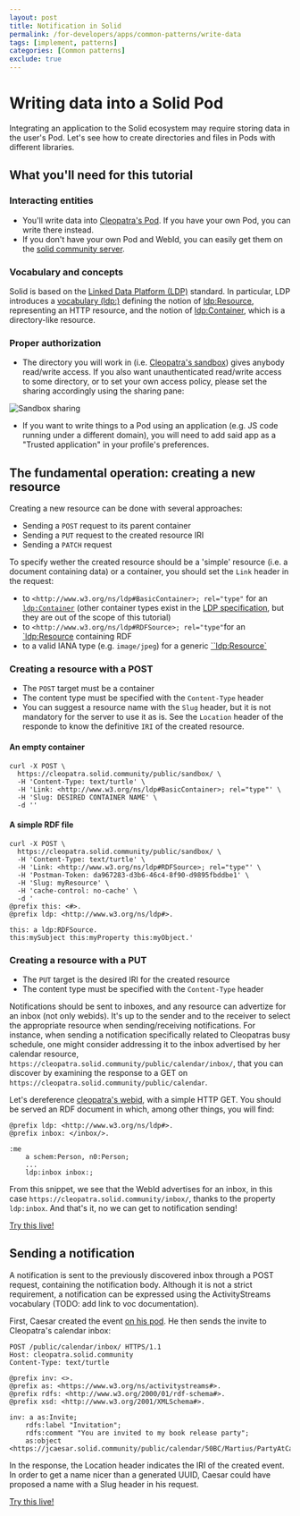 ```yaml
---
layout: post
title: Notification in Solid
permalink: /for-developers/apps/common-patterns/write-data
tags: [implement, patterns]
categories: [Common patterns]
exclude: true
---
```


# Writing data into a Solid Pod

Integrating an application to the Solid ecosystem may require storing data in the user's Pod. Let's see how to create directories and files in Pods with different libraries.

## What you'll need for this tutorial

### Interacting entities

- You'll write data into [Cleopatra's Pod](https://cleopatra.solid.community). If you have your own Pod, you can write there instead. 
- If you don't have your own Pod and WebId, you can easily get them on the [solid community server](https://solid.community/).

### Vocabulary and concepts

Solid is based on the [Linked Data Platform (LDP)](https://www.w3.org/TR/ldp/) standard. In particular, LDP introduces a [vocabulary (ldp:)](https://www.w3.org/ns/ldp#) defining the notion of [ldp:Resource](https://www.w3.org/ns/ldp#Resource), representing an HTTP resource, and the notion of [ldp:Container](https://www.w3.org/ns/ldp#Container), which is a directory-like resource. 

### Proper authorization

- The directory you will work in (i.e. [Cleopatra's sandbox](https://cleopatra.solid.community/public/sandbox/)) gives anybody read/write access. If you also want unauthenticated read/write access to some directory, or to set your own access policy, please set the sharing accordingly using the sharing pane:

![Sandbox sharing]({{site.baseurl}}/assets/img/patterns/cleopatra_sharing.png)

- If you want to write things to a Pod using an application (e.g. JS code running under a different domain), you will need to add said app as a "Trusted application" in your profile's preferences.

## The fundamental operation: creating a new resource

Creating a new resource can be done with several approaches:
- Sending a `POST` request to its parent container
- Sending a `PUT` request to the created resource IRI
- Sending a `PATCH` request

To specify wether the created resource should be a 'simple' resource (i.e. a document containing data) or a container, you should set the `Link` header in the request:
- to `<http://www.w3.org/ns/ldp#BasicContainer>; rel="type"` for an [`ldp:Container`](https://www.w3.org/ns/ldp#Container) (other container types exist in the [LDP specification](https://www.w3.org/TR/ldp/), but they are out of the scope of this tutorial)
- to `<http://www.w3.org/ns/ldp#RDFSource>; rel="type"`for an [`ldp:Resource](https://www.w3.org/ns/ldp#Resource) containing RDF
- to a valid IANA type (e.g. `image/jpeg`) for a generic [``ldp:Resource`](https://www.w3.org/ns/ldp#Resource)

### Creating a resource with a POST

- The `POST` target must be a container
- The content type must be specified with the `Content-Type` header
- You can suggest a resource name with the `Slug` header, but it is not mandatory for the server to use it as is. See the `Location` header of the responde to know the definitive `IRI` of the created resource.

#### An empty container

```
curl -X POST \
  https://cleopatra.solid.community/public/sandbox/ \
  -H 'Content-Type: text/turtle' \
  -H 'Link: <http://www.w3.org/ns/ldp#BasicContainer>; rel="type"' \
  -H 'Slug: DESIRED CONTAINER NAME' \
  -d ''
```

#### A simple RDF file

```
curl -X POST \
  https://cleopatra.solid.community/public/sandbox/ \
  -H 'Content-Type: text/turtle' \
  -H 'Link: <http://www.w3.org/ns/ldp#RDFSource>; rel="type"' \
  -H 'Postman-Token: da967283-d3b6-46c4-8f90-d9895fbddbe1' \
  -H 'Slug: myResource' \
  -H 'cache-control: no-cache' \
  -d '
@prefix this: <#>.
@prefix ldp: <http://www.w3.org/ns/ldp#>.

this: a ldp:RDFSource.
this:mySubject this:myProperty this:myObject.'
```

### Creating a resource with a PUT

- The `PUT` target is the desired IRI for the created resource
- The content type must be specified with the `Content-Type` header


Notifications should be sent to inboxes, and any resource can advertize for an inbox (not only webids). It's up to the sender and to the receiver to select the appropriate resource when sending/receiving notifications. For instance, when sending a notification specifically related to Cleopatras busy schedule, one might consider addressing it to the inbox advertised by her calendar resource, `https://cleopatra.solid.community/public/calendar/inbox/`, that you can discover by examining the response to a GET on `https://cleopatra.solid.community/public/calendar`.

Let's dereference [cleopatra's webid](https://cleopatra.solid.community/profile/card#me), with a simple HTTP GET. You should be served an RDF document in which, among other things, you will find:
```
@prefix ldp: <http://www.w3.org/ns/ldp#>.
@prefix inbox: </inbox/>.

:me
    a schem:Person, n0:Person;
    ...
    ldp:inbox inbox:;
```

From this snippet, we see that the WebId advertises for an inbox, in this case `https://cleopatra.solid.community/inbox/`, thanks to the property `ldp:inbox`. And that's it, no we can get to notification sending!

[Try this live!](https://tech.io/playground-widget/1cee1f6e53d54b86a26dc8752218c3f018115/managing-notifications/890003/What%20is%20Cleopatra's%20inbox)

## Sending a notification

A notification is sent to the previously discovered inbox through a POST request, containing the notification body. Although it is not a strict requirement, a notification can be expressed using the ActivityStreams vocabulary (TODO: add link to voc documentation).

First, Caesar created the event [on his pod](https://jcaesar.solid.community/public/calendar/50BC/Martius/PartyAtCaesarPalace.ttl). He then sends the invite to Cleopatra's calendar inbox:
```
POST /public/calendar/inbox/ HTTPS/1.1
Host: cleopatra.solid.community
Content-Type: text/turtle

@prefix inv: <>.
@prefix as: <https://www.w3.org/ns/activitystreams#>.
@prefix rdfs: <http://www.w3.org/2000/01/rdf-schema#>.
@prefix xsd: <http://www.w3.org/2001/XMLSchema#>.

inv: a as:Invite;
    rdfs:label "Invitation";
    rdfs:comment "You are invited to my book release party";
    as:object <https://jcaesar.solid.community/public/calendar/50BC/Martius/PartyAtCaesarPalace.ttl>.
```

In the response, the Location header indicates the IRI of the created event. In order to get a name nicer than a generated UUID, Caesar could have proposed a name with a Slug header in his request.

[Try this live!](https://tech.io/playground-widget/1cee1f6e53d54b86a26dc8752218c3f018115/managing-notifications/890004/Let's%20get%20crazy%20sending%20out%20invites)
